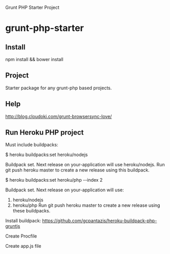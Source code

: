 Grunt PHP Starter Project

# grunt-php-starter

## Install
npm install && bower install

## Project
Starter package for any grunt-php based projects.

## Help
http://blog.cloudoki.com/grunt-browsersync-love/


## Run Heroku PHP project
Must include buildpacks:

$ heroku buildpacks:set heroku/nodejs

 Buildpack set. Next release on your-application will use heroku/nodejs.
 Run git push heroku master to create a new release using this buildpack.

$ heroku buildpacks:set heroku/php --index 2

 Buildpack set. Next release on your-application will use:
   1. heroku/nodejs
   2. heroku/php
 Run git push heroku master to create a new release using these buildpacks.



Install buildpack:
https://github.com/gcpantazis/heroku-buildpack-php-gruntjs




 Create Procfile

 Create app.js file